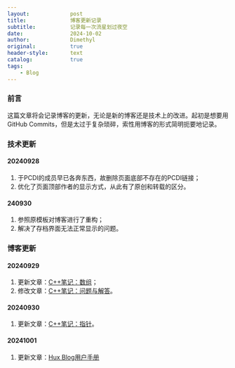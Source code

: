 ```yaml
---
layout:             post
title:              博客更新记录
subtitle:           记录每一次流星划过夜空
date:               2024-10-02
author:             Dimethyl
original:           true
header-style:       text
catalog:            true
tags:
    - Blog
---
```


### 前言

这篇文章将会记录博客的更新，无论是新的博客还是技术上的改进。起初是想要用GitHub Commits，但是太过于复杂琐碎，索性用博客的形式简明扼要地记录。

### 技术更新

#### 20240928

1. 于PCDI的成员早已各奔东西，故删除页面底部不存在的PCDI链接；
2. 优化了页面顶部作者的显示方式，从此有了原创和转载的区分。

#### 240930

1. 参照原模板对博客进行了重构；
2. 解决了存档界面无法正常显示的问题。

### 博客更新

#### 20240929

1. 更新文章：[C++笔记：数组](https://dimethylcarbonate.github.io/2024/09/29/CppNotes-Array/)；
2. 修改文章：[C++笔记：问题与解答](https://dimethylcarbonate.github.io/2024/09/28/Cpp-QA/)。

#### 20240930

1. 更新文章：[C++笔记：指针](https://dimethylcarbonate.github.io/2024/09/28/CppNotes-Pointer/)。

#### 20241001

1. 更新文章：[Hux Blog用户手册](https://dimethylcarbonate.github.io/2024/09/28/Hux-Blog-Manual/)
